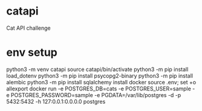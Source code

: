 # catapi
Cat API challenge

# env setup
python3 -m venv catapi
source catapi/bin/activate
python3 -m pip install load_dotenv
python3 -m pip install psycopg2-binary
python3 -m pip install alembic
python3 -m pip install sqlalchemy
install docker
source .env; set +o allexport
docker run -e POSTGRES_DB=cats -e POSTGRES_USER=sample -e POSTGRES_PASSWORD=sample -e PGDATA=/var/lib/postgres -d -p 5432:5432 -h 127:0.0.1:0.0.0.0 postgres
